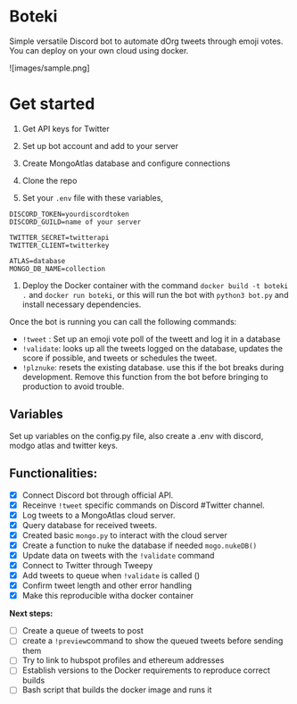 # Boteki
Simple versatile Discord bot to automate dOrg tweets through emoji votes.
You can deploy on your own cloud using docker.

![images/sample.png]

# Get started


1. Get API keys for Twitter
1. Set up bot account and add to your server
1. Create MongoAtlas database and configure connections

1. Clone the repo 
1. Set your `.env` file with these variables, 
```
DISCORD_TOKEN=yourdiscordtoken
DISCORD_GUILD=name of your server

TWITTER_SECRET=twitterapi
TWITTER_CLIENT=twitterkey

ATLAS=database
MONGO_DB_NAME=collection  
```
1. Deploy the Docker container with the command `docker build -t boteki .` and `docker run boteki`, or  this will run the bot with `python3 bot.py` and install necessary dependencies.

Once the bot is running you can call the following commands:
 - `!tweet` : Set up an emoji vote poll of the tweett and log it in a database
 - `!validate`: looks up all the tweets logged on the database, updates the score if possible, and tweets or schedules the tweet.
 - `!plznuke`: resets the existing database. use this if the bot breaks during development. Remove this function from the bot before bringing to production to avoid trouble.
  
## Variables
Set up variables on the config.py file, also create a .env with discord, modgo atlas and twitter keys.

## Functionalities:

- [x] Connect Discord bot through official API.
- [x] Receinve `!tweet` specific commands on Discord #Twitter channel.
- [x] Log tweets to a MongoAtlas cloud server. 
- [x] Query database for received tweets.
- [x] Created basic `mongo.py` to interact with the cloud server
- [x] Create a function to nuke the database if needed `mogo.nukeDB()`
- [x] Update data on tweets with the `!validate` command
- [x] Connect to Twitter through Tweepy
- [x] Add tweets to queue when `!validate` is called () 
- [x] Confirm tweet length and other error handling
- [x] Make this reproducible witha docker container

**Next steps:**
- [ ] Create a queue of tweets to post
- [ ] create a `!preview`command to show the queued tweets before sending them
- [ ] Try to link to hubspot profiles and ethereum addresses
- [ ] Establish versions to the Docker requirements to reproduce correct builds
- [ ] Bash script that builds the docker image and runs it